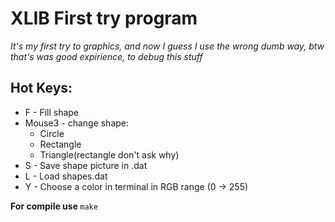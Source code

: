 # XLIB First try program
<i>It's my first try to graphics, and now I guess I use the wrong dumb way, btw that's was good expirience, to debug this stuff</i>

## Hot Keys:
- F - Fill shape
- Mouse3 - change shape:
    - Circle
    - Rectangle
    - Triangle(rectangle don't ask why)
- S - Save shape picture in .dat
- L - Load shapes.dat
- Y - Choose a color in terminal in RGB range (0 -> 255) 

 <b> For compile use </b> ```make```

 
